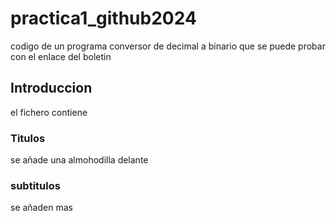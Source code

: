 # practica1_github2024
  codigo de un programa conversor de decimal a binario que se puede probar con el enlace del boletin
## Introduccion
el fichero contiene
### Titulos
se añade una almohodilla delante
### subtitulos
se añaden mas
